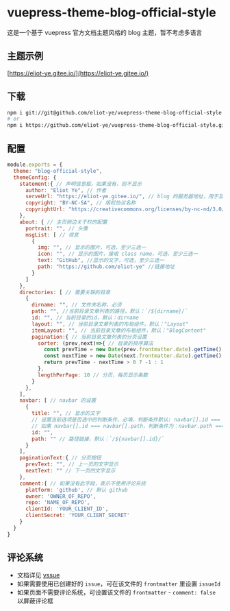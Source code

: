 # vuepress-theme-blog-official-style

这是一个基于 vuepress 官方文档主题风格的 blog 主题，暂不考虑多语言

## 主题示例

[https://eliot-ye.gitee.io/](https://eliot-ye.gitee.io/)

## 下载

```bash
npm i git://git@github.com/eliot-ye/vuepress-theme-blog-official-style.git -S
# or
npm i https://github.com/eliot-ye/vuepress-theme-blog-official-style.git -S
```

## 配置

```js
module.exports = {
  theme: "blog-official-style",
  themeConfig: {
    statement:{ // 声明信息框，如果没有，则不显示
      author: "Eliot Ye", // 作者
      serveUrl: "https://eliot-ye.gitee.io/", // blog 的服务器地址，用于显示文章地址
      copyright: "BY-NC-SA", // 版权协议名称
      copyrightUrl: "https://creativecommons.org/licenses/by-nc-nd/3.0/deed.zh" // 版权协议地址
    },
    about: { // 主页侧边关于栏的配置
      portrait: "", // 头像
      msgList: [ // 信息
        {
          img: "", // 显示的图片，可选，至少三选一
          icon: "", // 显示的图片，接收 class name，可选，至少三选一
          text: "GitHub", //显示的文字，可选，至少三选一
          path: "https://github.com/eliot-ye" //链接地址
        }
      ]
    },
    directories: [ // 需要关联的目录
      {
        dirname: "", // 文件夹名称，必须
        path: "", //当前目录文章列表的路径，默认：`/${dirname}/`
        id: "", // 当前目录的id，默认：dirname
        layout: "", // 当前目录文章列表的布局组件，默认："Layout"
        itemLayout: "", // 当前目录文章的布局组件，默认："BlogContent"
        pagination:{ // 当前目录文章列表的分页设置
          sorter: (prev,next)=>{ // 目录的排序算法
            const prevTime = new Date(prev.frontmatter.date).getTime()
            const nextTime = new Date(next.frontmatter.date).getTime()
            return prevTime - nextTime > 0 ? -1 : 1
          },
          lengthPerPage: 10 // 分页，每页显示条数
        }
      },
    ],
    navbar: [ // navbar 的设置
      {
        title: "", // 显示的文字
        // 设置当前选项是否选中的判断条件，必填，判断条件默认: navbar[].id === directories[].id
        // 如果 navbar[].id === navbar[].path，判断条件为：navbar.path === $route.path
        id: "",
        path: "" // 路径链接，默认：`/${navbar[].id}/`
      }
    ],
    paginationText:{ // 分页按钮
      prevText: "", // 上一页的文字显示
      nextText: "" // 下一页的文字显示
    },
    comment:{ // 如果没有此字段，表示不使用评论系统
      platform: 'github', // 默认 github
      owner: 'OWNER_OF_REPO',
      repo: 'NAME_OF_REPO',
      clientId: 'YOUR_CLIENT_ID',
      clientSecret: 'YOUR_CLIENT_SECRET'
    }
  }
}
```

## 评论系统

- 文档详见 [vssue](https://vssue.js.org/zh/guide/vuepress.html)
- 如果需要使用已创建好的 `issue`，可在该文件的 `frontmatter` 里设置 `issueId`
- 如果页面不需要评论系统，可设置该文件的 `frontmatter` - `comment: false` 以屏蔽评论框
